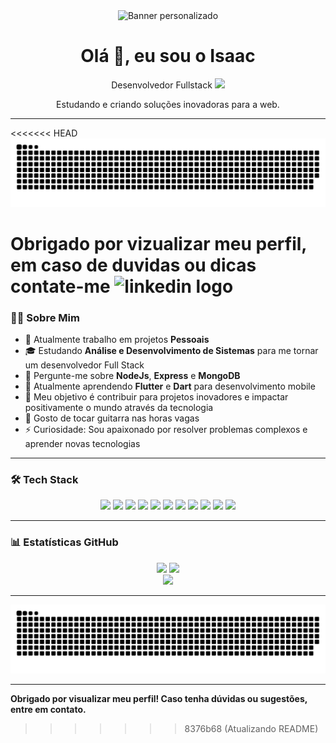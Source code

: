 <div align="center">
  <img src="./banner.png" alt="Banner personalizado" style="width:100%; max-height:300px; object-fit:cover;" />
</div>

<div align="center">
  <h1>Olá 👋, eu sou o Isaac</h1>
  <p>Desenvolvedor Fullstack  
    <a href="https://www.linkedin.com/in/isaac-gregorio-5a5571197/" target="_blank">
      <img src="https://img.shields.io/badge/LinkedIn-0077B5?style=for-the-badge&logo=linkedin&logoColor=white" />
    </a>
  </p>
  <p>Estudando e criando soluções inovadoras para a web.</p>
</div>

---

<<<<<<< HEAD
<picture>
  <source media="(prefers-color-scheme: dark)" srcset="https://raw.githubusercontent.com/isaacggr/isaacggr/output/github-snake-dark.svg" />
  <source media="(prefers-color-scheme: light)" srcset="https://raw.githubusercontent.com/isaacggr/isaacggr/output/github-snake.svg" />
  <img alt="github-snake" src="https://raw.githubusercontent.com/isaacggr/isaacggr/output/github-snake.svg" />
</picture>

 **Obrigado por vizualizar meu perfil, em caso de duvidas ou dicas contate-me** <img src="https://img.shields.io/static/v1?message=LinkedIn&logo=linkedin&label=&color=0077B5&logoColor=white&labelColor=&style=for-the-badge" height="20" alt="linkedin logo"/>
=======
### 👨‍💻 Sobre Mim

-  🔭 Atualmente trabalho em projetos **Pessoais**
-  🎓 Estudando **Análise e Desenvolvimento de Sistemas** para me tornar um desenvolvedor Full Stack
-  💬 Pergunte-me sobre **NodeJs**, **Express** e **MongoDB**
-  🌱 Atualmente aprendendo **Flutter** e **Dart** para desenvolvimento mobile
-  🎯 Meu objetivo é contribuir para projetos inovadores e impactar positivamente o mundo através da tecnologia
-  🎸 Gosto de tocar guitarra nas horas vagas
-  ⚡ Curiosidade: Sou apaixonado por resolver problemas complexos e aprender novas tecnologias

---

### 🛠️ Tech Stack

<div align="center">
  <img src="https://img.shields.io/badge/HTML5-E34F26?style=for-the-badge&logo=html5&logoColor=white" />
  <img src="https://img.shields.io/badge/CSS3-1572B6?style=for-the-badge&logo=css3&logoColor=white" />
  <img src="https://img.shields.io/badge/JavaScript-F7DF1E?style=for-the-badge&logo=javascript&logoColor=black" />
  <img src="https://img.shields.io/badge/Node.js-43853D?style=for-the-badge&logo=node.js&logoColor=white" />
  <img src="https://img.shields.io/badge/MongoDB-4EA94B?style=for-the-badge&logo=mongodb&logoColor=white" />
  <img src="https://img.shields.io/badge/GIT-E44C30?style=for-the-badge&logo=git&logoColor=white" />
  <img src="https://img.shields.io/badge/React-61DAFB?style=for-the-badge&logo=react&logoColor=black" />
  <img src="https://img.shields.io/badge/TypeScript-3178C6?style=for-the-badge&logo=typescript&logoColor=white" />
  <img src="https://img.shields.io/badge/Flutter-02569B?style=for-the-badge&logo=flutter&logoColor=white" />
  <img src="https://img.shields.io/badge/Express-000000?style=for-the-badge&logo=express&logoColor=white" />
  <img src="https://img.shields.io/badge/Dart-0175C2?style=for-the-badge&logo=dart&logoColor=white" />
</div>

---

### 📊 Estatísticas GitHub

<div align="center">
  <img src="https://github-readme-stats.vercel.app/api?username=isaacggr&show_icons=true&theme=tokyonight" height="180em" />
  <img src="https://github-readme-stats.vercel.app/api/top-langs/?username=isaacggr&layout=compact&theme=tokyonight" height="180em" />
</div>

<div align="center">
  <img src="https://visitor-badge.laobi.icu/badge?page_id=isaacggr.isaacggr&" />
</div>

---

<div align="center">
  <picture>
    <source media="(prefers-color-scheme: dark)" srcset="https://raw.githubusercontent.com/isaacggr/isaacggr/output/github-snake-dark.svg" />
    <source media="(prefers-color-scheme: light)" srcset="https://raw.githubusercontent.com/isaacggr/isaacggr/output/github-snake.svg" />
    <img alt="github-snake" src="https://raw.githubusercontent.com/isaacggr/isaacggr/output/github-snake.svg" />
  </picture>
</div>

---

**Obrigado por visualizar meu perfil! Caso tenha dúvidas ou sugestões, entre em contato.**
>>>>>>> 8376b68 (Atualizando README)
